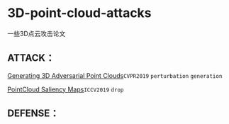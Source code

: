# 3D-point-cloud-attacks
一些3D点云攻击论文

## ATTACK：

[Generating 3D Adversarial Point Clouds](https://arxiv.org/pdf/1809.07016.pdf)`CVPR2019` `perturbation` `generation`

[PointCloud Saliency Maps](https://openaccess.thecvf.com/content_ICCV_2019/papers/Zheng_PointCloud_Saliency_Maps_ICCV_2019_paper.pdf)`ICCV2019` `drop`



## DEFENSE：

